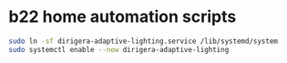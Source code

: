 # b22 home automation scripts

```bash
sudo ln -sf dirigera-adaptive-lighting.service /lib/systemd/system
sudo systemctl enable --now dirigera-adaptive-lighting
```

